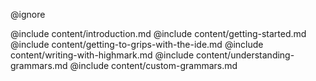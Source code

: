 @ignore

@include content/introduction.md
@include content/getting-started.md
@include content/getting-to-grips-with-the-ide.md
@include content/writing-with-highmark.md
@include content/understanding-grammars.md
@include content/custom-grammars.md
